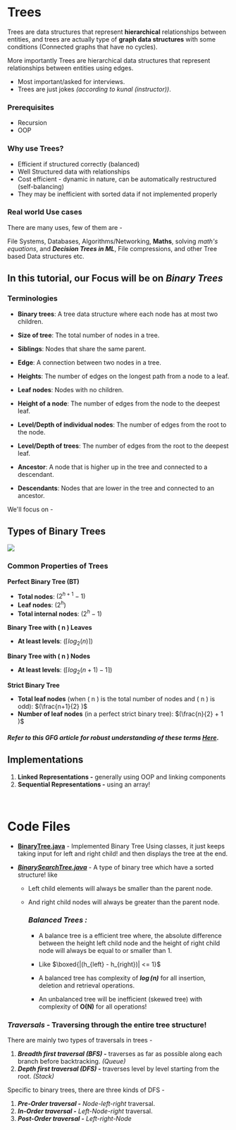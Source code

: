 # Trees

Trees are data structures that represent **hierarchical** relationships between entities, and trees are actually type of **graph data structures** with some conditions (Connected graphs that have no cycles).

More importantly Trees are hierarchical data structures that represent relationships between entities using edges.

* Most important/asked for interviews.
* Trees are just jokes *(according to kunal (instructor))*.

### **Prerequisites**

* Recursion
* OOP

### **Why use Trees?**

* Efficient if structured correctly (balanced)
* Well Structured data with relationships
* Cost efficient - dynamic in nature, can be automatically restructured (self-balancing)
* They may be inefficient with sorted data if not implemented properly


### **Real world Use cases**

There are many uses, few of them are -

File Systems, Databases, Algorithms/Networking, **Maths**, solving *math's equations*, and ***Decision Trees in ML***, File compressions, and other Tree based Data structures etc.


## In this tutorial, our Focus will be on *Binary Trees*

### **Terminologies**

- **Binary trees**: A tree data structure where each node has at most two children.

- **Size of tree**: The total number of nodes in a tree.

- **Siblings**: Nodes that share the same parent.

- **Edge**: A connection between two nodes in a tree.

- **Heights**: The number of edges on the longest path from a node to a leaf.

- **Leaf nodes**: Nodes with no children.

- **Height of a node**: The number of edges from the node to the deepest leaf.

- **Level/Depth of individual nodes**: The number of edges from the root to the node.

- **Level/Depth of trees**: The number of edges from the root to the deepest leaf.

- **Ancestor**: A node that is higher up in the tree and connected to a descendant.

- **Descendants**: Nodes that are lower in the tree and connected to an ancestor.



We'll focus on -

## Types of Binary Trees

![](https://miro.medium.com/v2/resize:fit:1400/0*cfgc3gvJ4cJiFB9G.png)



### **Common Properties of Trees**

**Perfect Binary Tree (BT)**

- **Total nodes**: $( 2^{h+1} - 1 )$
- **Leaf nodes**: $( 2^h )$
- **Total internal nodes**: $( 2^h - 1 )$

**Binary Tree with ( n ) Leaves**

- **At least levels**: $(\lceil log_2(n) \rceil )$

**Binary Tree with ( n ) Nodes**

- **At least levels**: $(\lceil log_2(n + 1) - 1 \rceil )$

**Strict Binary Tree**

- **Total leaf nodes** (when ( n ) is the total number of nodes and ( n ) is odd): $(\frac{n+1}{2} )$
- **Number of leaf nodes** (in a perfect strict binary tree): $(\frac{n}{2} + 1 )$


#### ***Refer to this GFG article for robust understanding of these terms [Here](https://www.geeksforgeeks.org/properties-of-binary-tree/)*.**




## Implementations

1. **Linked Representations -** generally using OOP and linking components
2. **Sequential Representations -**  using an array!

<br>

# Code Files

- **[BinaryTree.java](./BinaryTree.java)** - Implemented Binary Tree Using classes, it just keeps taking input for left and right child! and then displays the tree at the end.

- ***[BinarySearchTree.java](./BinarySearchTree.java)*** - A type of binary tree which have a sorted structure! like
  
  - Left child elements will always be smaller than the parent node.
  - And right child nodes will always be greater than the parent node.

    ### ***Balanced Trees :***
    - A balance tree is a efficient tree where, the absolute difference between the height left child node and the height of right child node will always be equal to or smaller than 1.
   
    - Like $\boxed{|(h_{left}  - h_{right})| <= 1}$
    - A balanced tree has complexity of ***$\log(n)$*** for all insertion, deletion and retrieval operations.
    - An unbalanced tree will be inefficient (skewed tree) with complexity of **O(N)** for all operations!

### ***Traversals -*** Traversing through the entire tree structure!

There are mainly two types of traversals in trees - 
  1. ***Breadth first traversal (BFS) -*** traverses as far as possible along each branch before backtracking. *(Queue)*
  2. ***Depth first traversal (DFS) -*** traverses level by level starting from the root. *(Stack)*
  

  Specific to binary trees, there are three kinds of DFS - 

  1. ***Pre-Order traversal -*** *Node-left-right* traversal.
  2. ***In-Order traversal -*** *Left-Node-right* traversal.
  3. ***Post-Order traversal -*** *Left-right-Node*
   
   